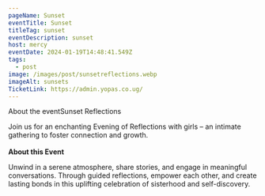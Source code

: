 ```yaml
---
pageName: Sunset
eventTitle: Sunset
titleTag: sunset
eventDescription: sunset
host: mercy
eventDate: 2024-01-19T14:48:41.549Z
tags:
  - post
image: /images/post/sunsetreflections.webp
imageAlt: sunsets
TicketLink: https://admin.yopas.co.ug/
---
```

About the eventSunset Reflections

Join us for an enchanting Evening of Reflections with girls – an intimate gathering to foster connection and growth.\
\
**About this Event**

Unwind in a serene atmosphere, share stories, and engage in meaningful conversations. Through guided reflections, empower each other, and create lasting bonds in this uplifting celebration of sisterhood and self-discovery.